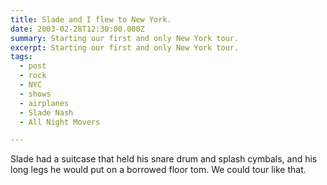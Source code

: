 ```yaml
---
title: Slade and I flew to New York.
date: 2003-02-28T12:30:00.000Z
summary: Starting our first and only New York tour.
excerpt: Starting our first and only New York tour.
tags:
  - post
  - rock
  - NYC
  - shows
  - airplanes
  - Slade Nash
  - All Night Movers

---
```


Slade had a suitcase that held his snare drum and splash cymbals, and his long legs he would put on a borrowed floor tom. We could tour like that.
